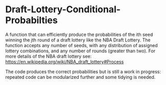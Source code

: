 # Draft-Lottery-Conditional-Probabilties
A function that can efficiently produce the probabilities of the ith seed winning the jth round of a draft lottery like the NBA Draft Lottery. The function accepts any number of seeds, with any distribution of assigned lottery combinations, and any number of rounds (greater than two). For more details of the NBA draft lottery see: https://en.wikipedia.org/wiki/NBA_draft_lottery#Process

The code produces the correct probabilities but is still a work in progress: repeated code can be modularized further and some tidying is needed.
